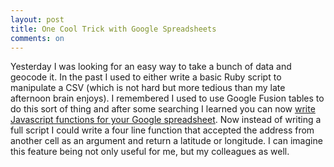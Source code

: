 ```yaml
---
layout: post
title: One Cool Trick with Google Spreadsheets
comments: on
---
```

Yesterday I was looking for an easy way to take a bunch of data and geocode it. In the past I used to either write a basic Ruby script to manipulate a CSV (which is not hard but more tedious than my late afternoon brain enjoys). I remembered I used to use Google Fusion tables to do this sort of thing and after some searching I learned you can now [write Javascript functions for your Google spreadsheet](https://developers.google.com/apps-script/guides/sheets/functions). Now instead of writing a full script I could write a four line function that accepted the address from another cell as an argument and return a latitude or longitude. I can imagine this feature being not only useful for me, but my colleagues as well.